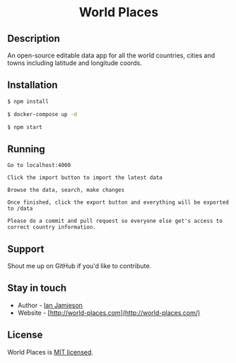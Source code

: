 <h1 align="center">
      World Places
</h1>
    
## Description

An open-source editable data app for all the world countries, cities and towns including latitude and longitude coords.

## Installation

```bash
$ npm install
```
```bash
$ docker-compose up -d
```
```bash
$ npm start
```

## Running
```text
Go to localhost:4000
```
```text
Click the import button to import the latest data
```
```text
Browse the data, search, make changes
```
```text
Once finished, click the export button and everything will be exported to /data
```
```text
Please do a commit and pull request so everyone else get's access to correct country information.
```
## Support

Shout me up on GitHub if you'd like to contribute.

## Stay in touch

- Author - [Ian Jamieson](https://github.com/jimmyjamieson/)
- Website - [http://world-places.com](http://world-places.com/)

## License

  World Places is [MIT licensed](LICENSE).
